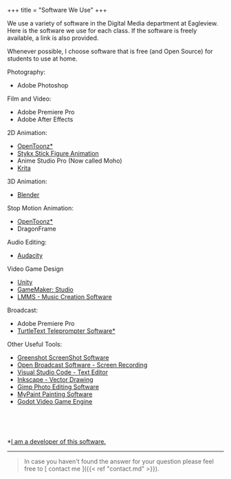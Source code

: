 +++
title = "Software We Use"
+++

We use a variety of software in the Digital Media department at Eagleview.  
Here is the software we use for each class.  If the software is freely available, a link is also provided.

Whenever possible, I choose software that is free (and Open Source) for students to use at home. 

Photography:

* Adobe Photoshop

Film and Video:

* Adobe Premiere Pro 
* Adobe After Effects

2D Animation: 

* [OpenToonz*](https://github.com/opentoonz/opentoonz/releases)
* [Stykx Stick Figure Animation](http://www.stykz.net/)
* Anime Studio Pro (Now called Moho)
* [Krita](https://krita.org/en/)

3D Animation:

* [Blender](http://blender.org)

Stop Motion Animation:

* [OpenToonz*](https://github.com/opentoonz/opentoonz/releases)
* DragonFrame

Audio Editing:

* [Audacity](http://www.audacityteam.org/)

Video Game Design

* [Unity](https://unity3d.com/)
* [GameMaker: Studio](http://www.yoyogames.com/gamemaker)
* [LMMS - Music Creation Software](https://lmms.io/)

Broadcast:

* Adobe Premiere Pro
* [TurtleText Teleprompter Software*](https://github.com/turtletooth/turtletext)

Other Useful Tools:

* [Greenshot ScreenShot Software](http://getgreenshot.org/)
* [Open Broadcast Software - Screen Recording](https://obsproject.com/)
* [Visual Studio Code - Text Editor](https://code.visualstudio.com)
* [Inkscape - Vector Drawing](https://inkscape.org/en/)
* [Gimp Photo Editing Software](http://gimp.org)
* [MyPaint Painting Software](http://mypaint.org)
* [Godot Video Game Engine](http://godotengine.org)

&nbsp;

&nbsp;

*[I am a developer of this software.](https://github.com/turtletooth)

---

> In case you haven't found the answer for your question please feel free to [ contact me ]({{< ref "contact.md" >}}).

